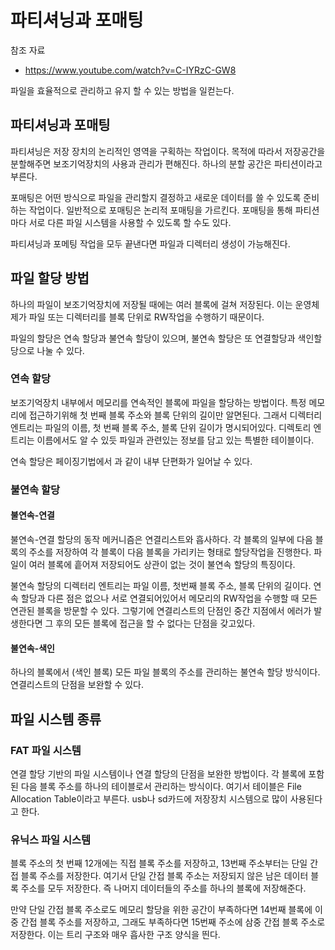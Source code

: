 # 파티셔닝과 포매팅

참조 자료

- https://www.youtube.com/watch?v=C-IYRzC-GW8

파일을 효율적으로 관리하고 유지 할 수 있는 방법을 일컫는다.

## 파티셔닝과 포매팅

파티셔닝은 저장 장치의 논리적인 영역을 구획하는 작업이다. 목적에 따라서 저장공간을 분할해주면 보조기억장치의 사용과 관리가 편해진다. 하나의 분할 공간은 파티션이라고 부른다.

포매팅은 어떤 방식으로 파일을 관리할지 결정하고 새로운 데이터를 쓸 수 있도록 준비하는 작업이다. 일반적으로 포매팅은 논리적 포매팅을 가르킨다. 포매팅을 통해 파티션 마다 서로 다른 파일 시스템을 사용할 수 있도록 할 수도 있다.

파티셔닝과 포메팅 작업을 모두 끝낸다면 파일과 디렉터리 생성이 가능해진다.

## 파일 할당 방법

하나의 파일이 보조기억장치에 저장될 때에는 여러 블록에 걸쳐 저장된다. 이는 운영체제가 파일 또는 디렉터리를 블록 단위로 RW작업을 수행하기 때문이다.

파일의 할당은 연속 할당과 불연속 할당이 있으며, 불연속 할당은 또 연결할당과 색인할당으로 나눌 수 있다.

### 연속 할당

보조기억장치 내부에서 메모리를 연속적인 블록에 파일을 할당하는 방법이다. 특정 메모리에 접근하기위해 첫 번째 블록 주소와 블록 단위의 길이만 알면된다. 그래서 디렉터리 엔트리는 파일의 이름, 첫 번째 블록 주소, 블록 단위 길이가 명시되어있다. 디렉토리 엔트리는 이름에서도 알 수 있듯 파일과 관련있는 정보를 담고 있는 특별한 테이블이다.

연속 할당은 페이징기법에서 과 같이 내부 단편화가 일어날 수 있다.

### 불연속 할당

#### 불연속-연결

불연속-연결 할당의 동작 메커니즘은 연결리스트와 흡사하다. 각 블록의 일부에 다음 블록의 주소를 저장하여 각 블록이 다음 블록을 가리키는 형태로 할당작업을 진행한다. 파일이 여러 블록에 흩어져 저장되어도 상관이 없는 것이 불연속 할당의 특징이다.

불연속 할당의 디렉터리 엔트리는 파일 이름, 첫번째 블록 주소, 블록 단위의 길이다. 연속 할당과 다른 점은 없으나 서로 연결되어있어서 메모리의 RW작업을 수행할 때 모든 연관된 블록을 방문할 수 있다. 그렇기에 연결리스트의 단점인 중간 지점에서 에러가 발생한다면 그 후의 모든 블록에 접근을 할 수 없다는 단점을 갖고있다.

#### 불연속-색인

하나의 블록에서 (색인 블록) 모든 파일 블록의 주소를 관리하는 불연속 할당 방식이다. 연결리스트의 단점을 보완할 수 있다.

## 파일 시스템 종류

### FAT 파일 시스템

연결 할당 기반의 파일 시스템이나 연결 할당의 단점을 보완한 방법이다. 각 블록에 포함된 다음 블록 주소를 하나의 테이블로서 관리하는 방식이다. 여기서 테이블은 File Allocation Table이라고 부른다. usb나 sd카드에 저장장치 시스템으로 많이 사용된다고 한다.

### 유닉스 파일 시스템

블록 주소의 첫 번째 12개에는 직접 블록 주소를 저장하고, 13번째 주소부터는 단일 간접 블록 주소를 저장한다. 여기서 단일 간접 블록 주소는 저장되지 않은 남은 데이터 블록 주소를 모두 저장한다.
즉 나머지 데이터들의 주소를 하나의 블록에 저장해준다.

만약 단일 간접 블록 주소로도 메모리 할당을 위한 공간이 부족하다면 14번째 블록에 이중 간접 블록 주소를 저장하고, 그래도 부족하다면 15번째 주소에 삼중 간접 블록 주소로 저장한다. 이는 트리 구조와 매우 흡사한 구조 양식을 띈다.
